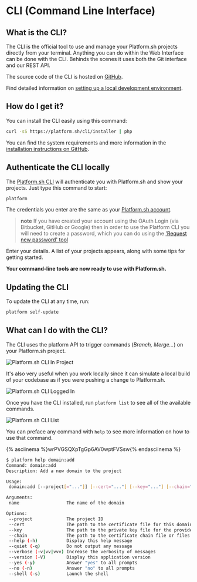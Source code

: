 # CLI (Command Line Interface)

## What is the CLI?

The CLI is the official tool to use and manage your Platform.sh projects directly from your terminal. Anything you can do within the Web Interface can be done with the CLI. Behinds the scenes it uses both the Git interface and our REST API.

The source code of the CLI is hosted on [GitHub](https://github.com/platformsh/platformsh-cli).

Find detailed information on [setting up a local development environment](/development/local.md).

## How do I get it?

You can install the CLI easily using this command:

```bash
curl -sS https://platform.sh/cli/installer | php
```

You can find the system requirements and more information in the [installation instructions on GitHub](https://github.com/platformsh/platformsh-cli/blob/master/README.md#installation).

## Authenticate the CLI locally

The [Platform.sh CLI](https://github.com/platformsh/platformsh-cli) will
authenticate you with Platform.sh and show your projects. Just type this
command to start:

```bash
platform
```

The credentials you enter are the same as your [Platform.sh account](https://accounts.platform.sh/user).

> **note**
> If you have created your account using the OAuth Login (via Bitbucket, GitHub or Google) then in order to use the Platform CLI you
> will need to create a password, which you can do using the ['Request new password' tool](https://accounts.platform.sh/user/password)

Enter your details. A list of your projects appears, along with some
tips for getting started.

**Your command-line tools are now ready to use with Platform.sh.**

## Updating the CLI

To update the CLI at any time, run:

```bash
platform self-update
```

## What can I do with the CLI?

The CLI uses the platform API to trigger commands (*Branch, Merge...*) on your Platform.sh project.

![Platform.sh CLI In Project](/images/platform-cli-in-project.png)

It's also very useful when you work locally since it can simulate a local build of your codebase as if you were pushing a change to Platform.sh.

![Platform.sh CLI Logged In](/images/platform-cli-logged-in.png)

Once you have the CLI installed, run `platform list` to see all of the available commands.

![Platform.sh CLI List](/images/platform-cli-list.png)

You can preface any command with `help` to see more information on how to use that command.

{% asciinema %}wrPVGSQXpTgGp6AV0wptFVSsw{% endasciinema %}

```bash
$ platform help domain:add
Command: domain:add
Description: Add a new domain to the project

Usage:
 domain:add [--project[="..."]] [--cert="..."] [--key="..."] [--chain="..."] [name]

Arguments:
 name                  The name of the domain

Options:
 --project             The project ID
 --cert                The path to the certificate file for this domain.
 --key                 The path to the private key file for the provided certificate.
 --chain               The path to the certificate chain file or files for the provided certificate. (multiple values allowed)
 --help (-h)           Display this help message
 --quiet (-q)          Do not output any message
 --verbose (-v|vv|vvv) Increase the verbosity of messages
 --version (-V)        Display this application version
 --yes (-y)            Answer "yes" to all prompts
 --no (-n)             Answer "no" to all prompts
 --shell (-s)          Launch the shell
```
